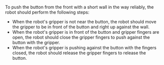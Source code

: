 To push the button from the front with a short wall in the way reliably, the robot should perform the following steps:
- When the robot's gripper is not near the button, the robot should move the gripper to be in front of the button and right up against the wall.
- When the robot's gripper is in front of the button and gripper fingers are open, the robot should close the gripper fingers to push against the button with the gripper. 
- When the robot's gripper is pushing against the button with the fingers closed, the robot should release the gripper fingers to release the button.
